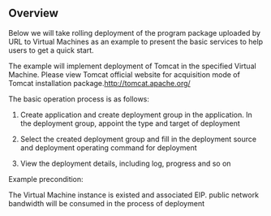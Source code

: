 ## Overview

Below we will take rolling deployment of the program package uploaded by URL to Virtual Machines as an example to present the basic services to help users to get a quick start.

The example will implement deployment of Tomcat in the specified Virtual Machine. Please view Tomcat official website for acquisition mode of Tomcat installation package.http://tomcat.apache.org/

The basic operation process is as follows:

1) Create application and create deployment group in the application. In the deployment group, appoint the type and target of deployment

2) Select the created deployment group and fill in the deployment source and deployment operating command for deployment

3) View the deployment details, including log, progress and so on

Example precondition:

The Virtual Machine instance is existed and associated EIP. public network bandwidth will be consumed in the process of deployment
